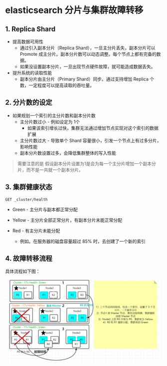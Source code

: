 # elasticsearch 分片与集群故障转移

## 1. Replica Shard

* 提高数据可用性
  * 通过引入副本分片（Replica Shard），一旦主分片丢失，副本分片可以 Promote 成主分片。副本分片数可以动态调整。每个节点上都有完备的数据。
  * 如果没设置副本分片，一旦出现节点硬件故障，就可能造成数据丢失。
* 提升系统的读取性能
  * 副本分片由主分片（Primary Shard）同步。通过支持增加 Replica 个数，一定程度可以提高读取的吞吐量。



## 2. 分片数的设定

* 如果规划一个索引的主分片数和副本分片数
  * 主分片数过小 - 例如设定为 1个
    * 如果该索引增长过快，集群无法通过增加节点实现对这个索引的数据扩展
  * 主分片数过大 - 导致单个 Shard 容量很小，引发一个节点上有过多分片，影响性能
  * 副本分片数设置过多，会降低集群整体的写入性能

> 需要注意的是 假设副本分片设置为1是会为每一个主分片增加一个副本分片，而不是一共就一个副本分片。



## 3. 集群健康状态

```shell
GET _cluster/health
```

* Green - 主分片与副本都正常分配

* Yellow - 主分片全部正常分片，有副本分片未能正常分配

* Red - 有主分片未能分配
  * 例如。在服务器的磁盘容量超过 85% 时，去创建了一个新的索引

## 4. 故障转移流程

具体流程如下图：

![es-failover](assets/es-failover.png)